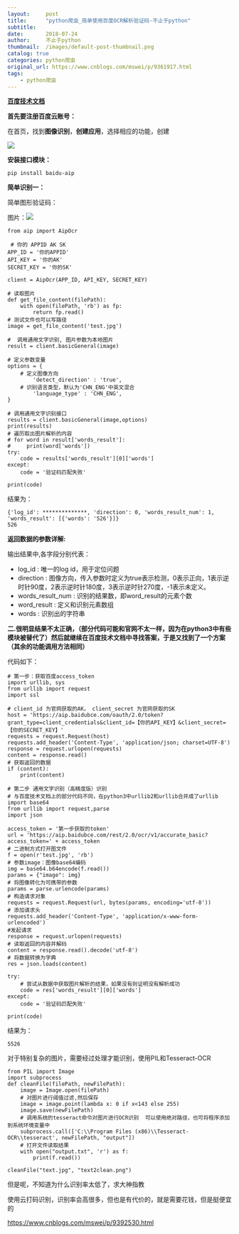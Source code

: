 ```yaml
---
layout:     post
title:      "python爬虫_简单使用百度OCR解析验证码-不止于python"
subtitle:   
date:       2018-07-24
author:     不止于python
thumbnail:  /images/default-post-thumbnail.png
catalog: true
categories: python爬虫
original_url: https://www.cnblogs.com/mswei/p/9361917.html
tags:
    - python爬虫
---
```


**[百度技术文档](https://link.zhihu.com/?target=https%3A//ai.baidu.com/docs%23/OCR-API/top)**

**首先要注册百度云账号：**

在首页，找到**图像识别**，**创建应用**，选择相应的功能，创建

![](/images/baed7ad2/1.png)

**安装接口模块：**

```
pip install baidu-aip
```

**简单识别一：**

简单图形验证码：

图片：![](/images/baed7ad2/2.png)

```
from aip import AipOcr

 # 你的 APPID AK SK
APP_ID = '你的APPID'
API_KEY = '你的AK'
SECRET_KEY = '你的SK'

client = AipOcr(APP_ID, API_KEY, SECRET_KEY)

# 读取图片
def get_file_content(filePath):
    with open(filePath, 'rb') as fp:
        return fp.read()
# 测试文件也可以写路径
image = get_file_content('test.jpg')

#  调用通用文字识别, 图片参数为本地图片
result = client.basicGeneral(image)

# 定义参数变量
options = {
    # 定义图像方向
        'detect_direction' : 'true',
    # 识别语言类型，默认为'CHN_ENG'中英文混合
        'language_type' : 'CHN_ENG',
}

# 调用通用文字识别接口
results = client.basicGeneral(image,options)
print(results)
# 遍历取出图片解析的内容
# for word in result['words_result']:
#     print(word['words'])
try:
    code = results['words_result'][0]['words']
except:
    code = '验证码匹配失败'

print(code)
```

结果为：

```
{'log_id': **************, 'direction': 0, 'words_result_num': 1, 'words_result': [{'words': '526'}]}
526
```

**返回数据的参数详解:**

输出结果中,各字段分别代表：

* log\_id : 唯一的log id，用于定位问题
* direction : 图像方向，传入参数时定义为true表示检测，0表示正向，1表示逆时针90度，2表示逆时针180度，3表示逆时针270度，-1表示未定义。
* words\_result\_num : 识别的结果数，即word\_result的元素个数
* word\_result : 定义和识别元素数组
* words : 识别出的字符串

**二.很明显结果不太正确，（部分代码可能和官网不太一样，因为在python3中有些模块被替代了）然后就继续在百度技术文档中寻找答案，于是又找到了一个方案（其余的功能调用方法相同）**

代码如下：

```
# 第一步：获取百度access_token
import urllib, sys
from urllib import request
import ssl

# client_id 为官网获取的AK， client_secret 为官网获取的SK
host = 'https://aip.baidubce.com/oauth/2.0/token?grant_type=client_credentials&client_id=【你的API_KEY】&client_secret=【你的SECRET_KEY】'
requests = request.Request(host)
requests.add_header('Content-Type', 'application/json; charset=UTF-8')
response = request.urlopen(requests)
content = response.read()
# 获取返回的数据
if (content):
    print(content)

# 第二步 通用文字识别（高精度版）识别
# 与百度技术文档上的部分代码不同，在python3中urllib2和urllib合并成了urllib
import base64
from urllib import request,parse
import json

access_token = '第一步获取的token'
url = 'https://aip.baidubce.com/rest/2.0/ocr/v1/accurate_basic?access_token=' + access_token
# 二进制方式打开图文件
f = open(r'test.jpg', 'rb')
# 参数image：图像base64编码
img = base64.b64encode(f.read())
params = {"image": img}
# 将图像转化为可携带的参数
params = parse.urlencode(params)
# 构造请求对象
requests = request.Request(url, bytes(params, encoding='utf-8'))
# 添加请求头
requests.add_header('Content-Type', 'application/x-www-form-urlencoded')
#发起请求
response = request.urlopen(requests)
# 读取返回的内容并解码
content = response.read().decode('utf-8')
# 将数据转换为字典
res = json.loads(content)

try:
    # 尝试从数据中获取图片解析的结果，如果没有则证明没有解析成功
    code = res['words_result'][0]['words']
except:
    code = '验证码匹配失败'

print(code)
```

结果为：

```
5526
```

对于特别复杂的图片，需要经过处理才能识别，使用PIL和Tesseract-OCR

```
from PIL import Image
import subprocess
def cleanFile(filePath, newFilePath):
    image = Image.open(filePath)
    # 对图片进行阈值过滤,然后保存
    image = image.point(lambda x: 0 if x<143 else 255)
    image.save(newFilePath)
    # 调用系统的tesseract命令对图片进行OCR识别  可以使用绝对路径，也可将程序添加到系统环境变量中
    subprocess.call(['C:\\Program Files (x86)\\Tesseract-OCR\\tesseract', newFilePath, "output"])
    # 打开文件读取结果
    with open("output.txt", 'r') as f:
        print(f.read())

cleanFile("text.jpg", "text2clean.png")
```

但是呢，不知道为什么识别率太低了，求大神指教

使用云打码识别，识别率会高很多，但也是有代价的，就是需要花钱，但是挺便宜的

<https://www.cnblogs.com/mswei/p/9392530.html>